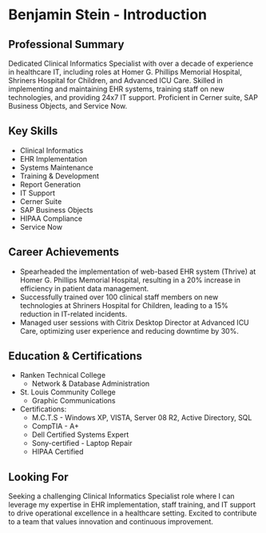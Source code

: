 # Benjamin Stein - Introduction

## Professional Summary
Dedicated Clinical Informatics Specialist with over a decade of experience in healthcare IT, including roles at Homer G. Phillips Memorial Hospital, Shriners Hospital for Children, and Advanced ICU Care. Skilled in implementing and maintaining EHR systems, training staff on new technologies, and providing 24x7 IT support. Proficient in Cerner suite, SAP Business Objects, and Service Now.

## Key Skills
- Clinical Informatics
- EHR Implementation
- Systems Maintenance
- Training & Development
- Report Generation
- IT Support
- Cerner Suite
- SAP Business Objects
- HIPAA Compliance
- Service Now

## Career Achievements
- Spearheaded the implementation of web-based EHR system (Thrive) at Homer G. Phillips Memorial Hospital, resulting in a 20% increase in efficiency in patient data management.
- Successfully trained over 100 clinical staff members on new technologies at Shriners Hospital for Children, leading to a 15% reduction in IT-related incidents.
- Managed user sessions with Citrix Desktop Director at Advanced ICU Care, optimizing user experience and reducing downtime by 30%.

## Education & Certifications
- Ranken Technical College
    - Network & Database Administration
- St. Louis Community College
    - Graphic Communications
- Certifications:
    - M.C.T.S - Windows XP, VISTA, Server 08 R2, Active Directory, SQL
    - CompTIA - A+
    - Dell Certified Systems Expert
    - Sony-certified - Laptop Repair
    - HIPAA Certified

## Looking For
Seeking a challenging Clinical Informatics Specialist role where I can leverage my expertise in EHR implementation, staff training, and IT support to drive operational excellence in a healthcare setting. Excited to contribute to a team that values innovation and continuous improvement.